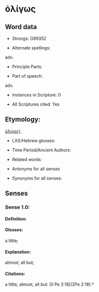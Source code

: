 # ὀλίγως

<!-- Status: S2=NeedsEdits -->
<!-- Lexica used for edits:   -->

## Word data

* Strongs: G99352

* Alternate spellings:

adv.

* Principle Parts: 


* Part of speech: 

adv.

* Instances in Scripture: 0

* All Scriptures cited: Yes

## Etymology: 

[ὀλίγος]()),

* LXX/Hebrew glosses: 


* Time Period/Ancient Authors: 


* Related words: 

* Antonyms for all senses

* Synonyms for all senses: 


## Senses 


### Sense  1.0: 

#### Definition: 

#### Glosses: 

a little; 

#### Explanation: 

almost; 
all but; 

#### Citations: 

a little, almost, all but: [II Pe 2:18](2Pe 2:18).†
